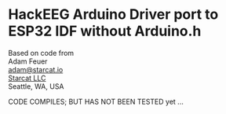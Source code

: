 
# HackEEG Arduino Driver port to ESP32 IDF without Arduino.h

Based on code from
<br/>
Adam Feuer <br/>
adam@starcat.io<br/>
[Starcat LLC](https://starcat.io)<br/>
Seattle, WA, USA <br/>

CODE COMPILES; BUT HAS NOT BEEN TESTED yet ...

